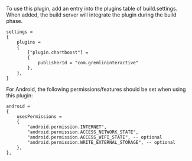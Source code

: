 To use this plugin, add an entry into the plugins table of build.settings. When added, the build server will integrate the plugin during the build phase.

    settings =
    {
        plugins =
        {
            ["plugin.chartboost"] =
            {
                publisherId = "com.gremlininteractive"
            },
        },      
    }

For Android, the following permissions/features should be set when using this plugin:

    android =
    {
        usesPermissions =
        {
            "android.permission.INTERNET",
            "android.permission.ACCESS_NETWORK_STATE",
            "android.permission.ACCESS_WIFI_STATE", -- optional
            "android.permission.WRITE_EXTERNAL_STORAGE", -- optional
        },
    },